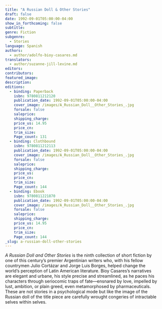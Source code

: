 ```yaml
---
title: "A Russian Doll & Other Stories"
draft: false
date: 1992-09-01T05:00:00-04:00
show_in_forthcoming: false
subtitle:
genre: Fiction
subgenre:
  - Stories
language: Spanish
authors:
  - author/adolfo-bioy-casares.md
translators:
  - author/suzanne-jill-levine.md
editors:
contributors:
featured_image:
description:
editions:
  - binding: Paperback
    isbn: 9780811212120
    publication_date: 1992-09-01T05:00:00-04:00
    cover_image: /images/A_Russian_Doll__Other_Stories_.jpg
    forsale: false
    saleprice:
    shipping_charge:
    price_us: 14.95
    price_cn:
    trim_size:
    Page_count: 131
  - binding: Clothbound
    isbn: 9780811212113
    publication_date: 1992-09-01T05:00:00-04:00
    cover_image: /images/A_Russian_Doll__Other_Stories_.jpg
    forsale: false
    saleprice:
    shipping_charge:
    price_us:
    price_cn:
    trim_size:
    Page_count: 144
  - binding: Ebook
    isbn: 9780811221870
    publication_date: 1992-09-01T05:00:00-04:00
    cover_image: /images/A_Russian_Doll__Other_Stories_.jpg
    forsale: false
    saleprice:
    shipping_charge:
    price_us: 14.95
    price_cn:
    trim_size:
    Page_count: 144
_slug: a-russian-doll-other-stories
---
```


_A Russian Doll and Other Stories_ is the ninth collection of short fiction by one of this century’s premier Argentinian writers who, with his fellow countrymen Julio Cortázar and Jorge Luis Borges, helped change the world’s perception of Latin American literature. Bioy Casares’s narratives are elegant and urbane, his style precise and streamlined, as he paces his characters through seriocomic traps of fate––ensnared by love, impelled by lust, ambition, or plain greed, even metamorphosed by pharmaceuticals. These are not stories in a psychological mode but like the image of the Russian doll of the title piece are carefully wrought congeries of intractable selves within selves.


